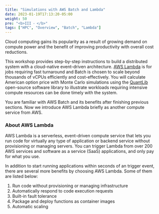 ```yaml
---
title: "Simulations with AWS Batch and Lambda"
date: 2023-01-19T17:13:20-05:00
weight: 50
pre: "<b>III ⁃ </b>"
tags: ["HPC", "Overview", "Batch", "Lambda"]
---
```


Cloud computing gains its popularity as a result of growing demand on compute power and the benefit of improving productivity with overall cost reductions.

This workshop provides step-by-step instructions to build a distributed system with a cloud-native event-driven architecture. [AWS Lambda](https://aws.amazon.com/lambda/) is for jobs requiring fast turnaround and Batch is chosen to scale beyond thousands of vCPUs efficiently and cost-effectively. You will calculate American option price with Monte Carlo simulations using the [QuantLib](https://www.quantlib.org/) open-source software library to illustrate workloads requiring intensive compute resources can be done timely with the system.

You are familiar with AWS Batch and its benefits after finishing previous sections. Now we introduce AWS Lambda briefly as another compute service from AWS.

### About AWS Lambda
AWS Lambda is a serverless, event-driven compute service that lets you run code for virtually any type of application or backend service without provisioning or managing servers. You can trigger Lambda from over 200 AWS services and software as a service (SaaS) applications, and only pay for what you use.

In addition to start running applications within seconds of an trigger event, there are several more benefits by choosing AWS Lambda. Some of them are listed below:
1. Run code without provisioning or managing infrastructure
2. Automatically respond to code execution requests
3. Built-in fault tolerance
4. Package and deploy functions as container images
5. Automatic scaling


